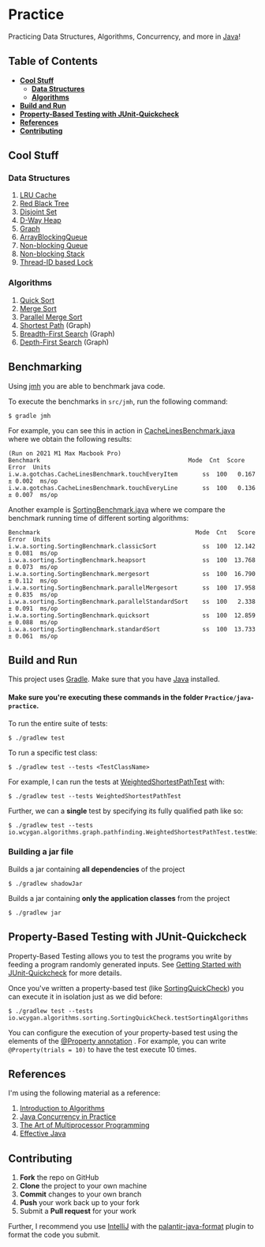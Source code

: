 # Practice

Practicing Data Structures, Algorithms, Concurrency, and more in [Java](https://www.oracle.com/java/technologies/)!

## Table of Contents

- **[Cool Stuff](#cool-stuff)**<br>
    - **[Data Structures](#data-structures)**<br>
    - **[Algorithms](#algorithms)**<br>
- **[Build and Run](#build-and-run)**<br>
- **[Property-Based Testing with JUnit-Quickcheck](#property-based-testing-with-junit-quickcheck)**<br>
- **[References](#references)**<br>
- **[Contributing](#contributing)**<br>

## Cool Stuff

### Data Structures

1. [LRU Cache](src/main/java/io/wcygan/collections/cache/LRUCache.java)
2. [Red Black Tree](src/main/java/io/wcygan/collections/tree/LLRedBlackTree.java)
3. [Disjoint Set](src/main/java/io/wcygan/collections/set/DisjointSet.java)
4. [D-Way Heap](src/main/java/io/wcygan/collections/queue/DWayHeap.java)
5. [Graph](src/main/java/io/wcygan/collections/graph/SimpleGraph.java)
6. [ArrayBlockingQueue](src/main/java/io/wcygan/concurrent/collections/queue/ArrayBlockingQueue.java)
7. [Non-blocking Queue](src/main/java/io/wcygan/concurrent/collections/queue/NonblockingQueue.java)
8. [Non-blocking Stack](src/main/java/io/wcygan/concurrent/collections/stack/NonblockingStack.java)
9. [Thread-ID based Lock](src/main/java/io/wcygan/concurrent/locks/TIDLock.java)

### Algorithms

1. [Quick Sort](src/main/java/io/wcygan/algorithms/sorting/QuickSort.java)
2. [Merge Sort](src/main/java/io/wcygan/algorithms/sorting/MergeSort.java)
3. [Parallel Merge Sort](src/main/java/io/wcygan/algorithms/sorting/ParallelMergeSort.java)
4. [Shortest Path](src/main/java/io/wcygan/algorithms/graph/pathfinding/ShortestPath.java) (Graph)
5. [Breadth-First Search](src/main/java/io/wcygan/algorithms/graph/traversal/BreadthFirstSearch.java) (Graph)
6. [Depth-First Search](src/main/java/io/wcygan/algorithms/graph/traversal/DepthFirstSearch.java) (Graph)

## Benchmarking

Using [jmh](https://github.com/openjdk/jmh) you are able to benchmark java code.

To execute the benchmarks in `src/jmh`, run the following command:

```
$ gradle jmh
```

For example, you can see this in action in
[CacheLinesBenchmark.java](src/jmh/java/io/wcygan/algorithms/gotchas/CacheLinesBenchmark.java) where we obtain the
following results:

```
(Run on 2021 M1 Max Macbook Pro)
Benchmark                                          Mode  Cnt  Score   Error  Units
i.w.a.gotchas.CacheLinesBenchmark.touchEveryItem       ss  100   0.167 ± 0.002  ms/op
i.w.a.gotchas.CacheLinesBenchmark.touchEveryLine       ss  100   0.136 ± 0.007  ms/op
```

Another example is [SortingBenchmark.java](src/jmh/java/io/wcygan/algorithms/sorting/SortingBenchmark.java) where we
compare the benchmark running time of different sorting algorithms:

```
Benchmark                                            Mode  Cnt   Score   Error  Units
i.w.a.sorting.SortingBenchmark.classicSort             ss  100  12.142 ± 0.081  ms/op
i.w.a.sorting.SortingBenchmark.heapsort                ss  100  13.768 ± 0.073  ms/op
i.w.a.sorting.SortingBenchmark.mergesort               ss  100  16.790 ± 0.112  ms/op
i.w.a.sorting.SortingBenchmark.parallelMergesort       ss  100  17.958 ± 0.835  ms/op
i.w.a.sorting.SortingBenchmark.parallelStandardSort    ss  100   2.338 ± 0.091  ms/op
i.w.a.sorting.SortingBenchmark.quicksort               ss  100  12.859 ± 0.088  ms/op
i.w.a.sorting.SortingBenchmark.standardSort            ss  100  13.733 ± 0.061  ms/op

```

## Build and Run

This project uses [Gradle](https://gradle.org/install/). Make sure that you
have [Java](https://java.com/en/download/help/download_options.html) installed.

#### Make sure you're executing these commands in the folder `Practice/java-practice`.

To run the entire suite of tests:

```
$ ./gradlew test
```

To run a specific test class:

```
$ ./gradlew test --tests <TestClassName>
```

For example, I can run the tests
at [WeightedShortestPathTest](https://github.com/wcygan/Practice/blob/master/src/test/java/io/wcygan/algorithms/graph/pathfinding/WeightedShortestPathTest.java)
with:

```
$ ./gradlew test --tests WeightedShortestPathTest
```

Further, we can a **single** test by specifying its fully qualified path like so:

```
$ ./gradlew test --tests io.wcygan.algorithms.graph.pathfinding.WeightedShortestPathTest.testWeightedShortestPath
```

### Building a jar file

Builds a jar containing **all dependencies** of the project

```
$ ./gradlew shadowJar
```

Builds a jar containing **only the application classes** from the project

```
$ ./gradlew jar
```

## Property-Based Testing with JUnit-Quickcheck

Property-Based Testing allows you to test the programs you write by feeding a program randomly generated inputs.
See [Getting Started with JUnit-Quickcheck](https://pholser.github.io/junit-quickcheck/site/1.0/usage/getting-started.html)
for more details.

Once you've written a property-based test (like
[SortingQuickCheck](https://github.com/wcygan/Practice/blob/master/src/test/java/io/wcygan/algorithms/sorting/SortingQuickCheck.java))
you can execute it in isolation just as we did before:

```
$ ./gradlew test --tests io.wcygan.algorithms.sorting.SortingQuickCheck.testSortingAlgorithms
```

You can configure the execution of your property-based test using the elements of
the [@Property annotation](https://pholser.github.io/junit-quickcheck/site/1.0/junit-quickcheck-core/apidocs/com/pholser/junit/quickcheck/Property.html)
. For example, you can write `@Property(trials = 10)` to have the test execute 10 times.

## References

I'm using the following material as a reference:

1. [Introduction to Algorithms](https://mitpress.mit.edu/books/introduction-algorithms-third-edition)
2. [Java Concurrency in Practice](https://jcip.net/)
3. [The Art of Multiprocessor Programming](https://www.oreilly.com/library/view/the-art-of/9780123705914/)
4. [Effective Java](https://www.oreilly.com/library/view/effective-java/9780134686097/)

## Contributing

1. **Fork** the repo on GitHub
2. **Clone** the project to your own machine
3. **Commit** changes to your own branch
4. **Push** your work back up to your fork
5. Submit a **Pull request** for your work

Further, I recommend you use [IntelliJ](https://www.jetbrains.com/idea/) with the
[palantir-java-format](https://plugins.jetbrains.com/plugin/13180-palantir-java-format/)
plugin to format the code you submit.